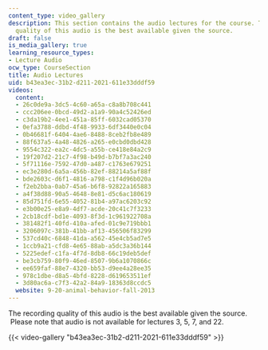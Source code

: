 ```yaml
---
content_type: video_gallery
description: This section contains the audio lectures for the course. The recording
  quality of this audio is the best available given the source.
draft: false
is_media_gallery: true
learning_resource_types:
- Lecture Audio
ocw_type: CourseSection
title: Audio Lectures
uid: b43ea3ec-31b2-d211-2021-611e33dddf59
videos:
  content:
  - 26c0de9a-3dc5-4c60-a65a-c8a8b708c441
  - ccc206ee-0bcd-49d2-a1a9-90a4c52426ed
  - c3da19b2-4ee1-451a-85ff-6032cad05370
  - 0efa3788-ddbd-4f48-9933-6df3440e0c04
  - 0b46681f-6404-4ae6-8488-8ceb2fb8e489
  - 88f637a5-4a48-4826-a265-e0cbd0dbd428
  - 9554c322-ea2c-4dc5-a55b-ce418e84a2c9
  - 19f207d2-21c7-4f98-b49d-b7bf7a3ac240
  - 5f71116e-7592-47d0-a487-c1763e679251
  - ec3e280d-6a5a-456b-82ef-88214a5af88f
  - bde2603c-d6f1-4816-a798-c1f4d96b020a
  - f2eb2bba-0ab7-45a6-b6f8-92822a165883
  - a4f38d88-90a5-4648-8e81-d5c6ac180619
  - 85d751fd-6e55-4052-81b4-a97ac6203c92
  - e3b00e25-e8a9-4df7-acde-20c41c7f3233
  - 2cb18cdf-bd1e-4093-8f3d-1c961922708a
  - 381482f1-40fd-410a-afed-01c9e719bbb1
  - 3206097c-381b-41bb-af13-456506f83299
  - 537cd40c-6848-41da-a562-45e4cb5ad7e5
  - 1ccb9a21-cfd8-4e65-88ab-a5dc3a36b144
  - 5225edef-c1fa-4f7d-8db8-66c19deb5def
  - be3cb759-80f9-46ed-8507-9b6a1070866c
  - ee659faf-88e7-4320-bb53-d9ee4a28ee35
  - 978c1dbe-d8a5-4bfd-8228-d619653511ef
  - 3d80ac6a-c7f3-42a2-84a9-18363d8ccdc5
  website: 9-20-animal-behavior-fall-2013
---
```

The recording quality of this audio is the best available given the source.  Please note that audio is not available for lectures 3, 5, 7, and 22.

{{< video-gallery "b43ea3ec-31b2-d211-2021-611e33dddf59" >}}